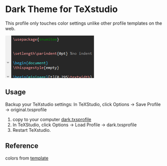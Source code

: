 # Dark Theme for TeXstudio

This profile only touches color settings unlike other profile templates on the web.

![texstudio dark](./texstudio_dark.png)

## Usage

Backup your TeXstudio settings: In TeXStudio, click Options &rarr; Save Profile &rarr; original.txsprofile

1. copy to your computer [dark.txsprofile](https://github.com/scivision/dark-texstudio-theme/blob/master/dark.txsprofile)
2. In TeXStudio, click Options &rarr; Load Profile &rarr; dark.txsprofile
3. Restart TeXstudio.

## Reference

colors from [template](https://github.com/pmaroco/dark-texstudio)
